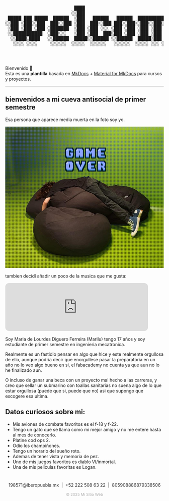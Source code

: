 <pre>                          ████                                                 █████                                               ███              █████                                                       █████                                               ███
                         ░░███                                                ░░███                                               ░░░              ░░███                                                       ░░███                                               ░███
 █████ ███ █████  ██████  ░███   ██████   ██████  █████████████    ██████     ███████    ██████     █████████████   █████ ████    ████  ████████   ███████   ████████   ██████  █████ █████  ██████  ████████  ███████       ██████   ██████   █████ █████  ██████ ░███
░░███ ░███░░███  ███░░███ ░███  ███░░███ ███░░███░░███░░███░░███  ███░░███   ░░░███░    ███░░███   ░░███░░███░░███ ░░███ ░███    ░░███ ░░███░░███ ░░░███░   ░░███░░███ ███░░███░░███ ░░███  ███░░███░░███░░███░░░███░       ███░░███ ░░░░░███ ░░███ ░░███  ███░░███░███
 ░███ ░███ ░███ ░███████  ░███ ░███ ░░░ ░███ ░███ ░███ ░███ ░███ ░███████      ░███    ░███ ░███    ░███ ░███ ░███  ░███ ░███     ░███  ░███ ░███   ░███     ░███ ░░░ ░███ ░███ ░███  ░███ ░███████  ░███ ░░░   ░███       ░███ ░░░   ███████  ░███  ░███ ░███████ ░███
 ░░███████████  ░███░░░   ░███ ░███  ███░███ ░███ ░███ ░███ ░███ ░███░░░       ░███ ███░███ ░███    ░███ ░███ ░███  ░███ ░███     ░███  ░███ ░███   ░███ ███ ░███     ░███ ░███ ░░███ ███  ░███░░░   ░███       ░███ ███   ░███  ███ ███░░███  ░░███ ███  ░███░░░  ░░░ 
  ░░████░████   ░░██████  █████░░██████ ░░██████  █████░███ █████░░██████      ░░█████ ░░██████     █████░███ █████ ░░███████     █████ ████ █████  ░░█████  █████    ░░██████   ░░█████   ░░██████  █████      ░░█████    ░░██████ ░░████████  ░░█████   ░░██████  ███
   ░░░░ ░░░░     ░░░░░░  ░░░░░  ░░░░░░   ░░░░░░  ░░░░░ ░░░ ░░░░░  ░░░░░░        ░░░░░   ░░░░░░     ░░░░░ ░░░ ░░░░░   ░░░░░███    ░░░░░ ░░░░ ░░░░░    ░░░░░  ░░░░░      ░░░░░░     ░░░░░     ░░░░░░  ░░░░░        ░░░░░      ░░░░░░   ░░░░░░░░    ░░░░░     ░░░░░░  ░░░ 
                                                                                                                     ███ ░███                                                                                                                                          
                                                                                                                    ░░██████                                                                                                                                           
                                                                                                                     ░░░░░░                                                                                                                                            </pre>

Bienvenido 👋  
Esta es una **plantilla** basada en [MkDocs](https://www.mkdocs.org/) + [Material for MkDocs](https://squidfunk.github.io/mkdocs-material/) para cursos y proyectos.

---

## bienvenidos a mi cueva antisocial de primer semestre


Esa persona que aparece media muerta en la foto soy yo.


![foto de mi](recursos/imgs/yo.jpeg)


tambien decidí añadir un poco de la musica que me gusta:

<iframe data-testid="embed-iframe" style="border-radius:12px" src="https://open.spotify.com/embed/playlist/2Rj1m5zPa8UAmzFcJ3fPcw?utm_source=generator&theme=0" width="90%" height="152" frameBorder="0" allowfullscreen="" allow="autoplay; clipboard-write; encrypted-media; fullscreen; picture-in-picture" loading="lazy"></iframe>

Soy Maria de Lourdes Diguero Ferreira (Marilu) tengo 17 años y soy estudiante de primer semestre en ingenieria mecatronica.

Realmente es un fastidio pensar en algo que hice y este realmente orgullosa de ello, aunque podria decir que enorgullese pasar la preparatoria en un año no lo veo algo bueno en si, el fabacademy no cuenta ya que aun no lo he finalizado aun.

O incluso de ganar una beca con un proyecto mal hecho a las carreras, y creo que sellar un submarino con toallas sanitarias no suena algo de lo que estar orgullosa (puede que si, puede que no) asi que supongo que escogere esa ultima.




## Datos curiosos sobre mi:  
- Mis aviones de combate favoritos es el f-18 y f-22.
- Tengo un gato que se llama como mi mejor amigo y no me entere hasta al mes de conocerlo.
- Platine cod ops 2.
- Odio los champiñones.
- Tengo un horario del sueño roto.
- Ademas de tener vista y memoria de pez.
- Uno de mis juegos favoritos es diablo VI/inmortal.
- Una de mis peliculas favoritas es Logan.



<div style="text-align:center; font-size:14px; margin-top:40px; opacity:0.9;">

  <p>
    <i class="fas fa-envelope"></i> 198571@iberopuebla.mx &nbsp;|&nbsp;
    <i class="fas fa-phone"></i> +52 222 508 63 22 &nbsp;|&nbsp;
    <i class="fab fa-discord"></i> 805908886879338506
  </p>

  
  <p style="margin-top:10px; font-size:12px; color:#aaa;">
    © 2025 Mi Sitio Web
  </p>

</div>
